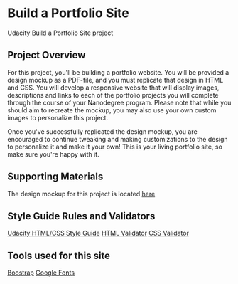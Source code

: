 # Build a Portfolio Site
Udacity Build a Portfolio Site project

## Project Overview
For this project, you'll be building a portfolio website. You will be provided a design mockup as a PDF-file, and you must replicate that design in HTML and CSS. You will develop a responsive website that will display images, descriptions and links to each of the portfolio projects you will complete through the course of your Nanodegree program. Please note that while you should aim to recreate the mockup, you may also use your own custom images to personalize this project.

Once you've successfully replicated the design mockup, you are encouraged to continue tweaking and making customizations to the design to personalize it and make it your own! This is your living portfolio site, so make sure you're happy with it.

## Supporting Materials
The design mockup for this project is located [here](https://storage.googleapis.com/supplemental_media/udacityu/2655898586/design-mockup-portfolio.pdf)

## Style Guide Rules and Validators
[Udacity HTML/CSS Style Guide](http://udacity.github.io/frontend-nanodegree-styleguide/)
[HTML Validator](https://validator.w3.org/#validate_by_input)
[CSS Validator](https://jigsaw.w3.org/css-validator/#validate_by_input)

## Tools used for this site
[Boostrap](http://getbootstrap.com/)
[Google Fonts](https://developers.google.com/fonts/)
